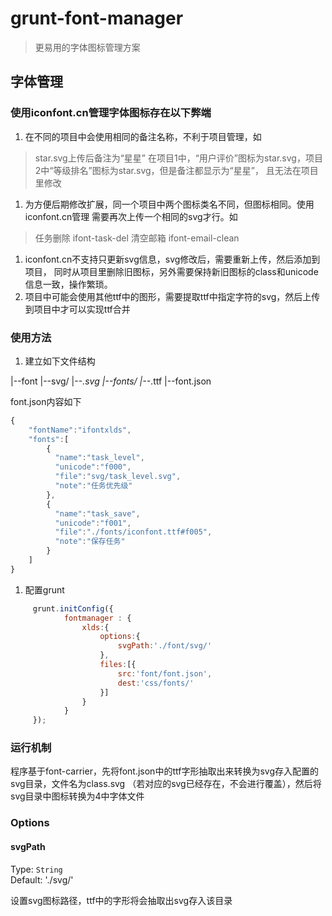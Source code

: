 # grunt-font-manager

> 更易用的字体图标管理方案

##  字体管理
### 使用iconfont.cn管理字体图标存在以下弊端
1.  在不同的项目中会使用相同的备注名称，不利于项目管理，如
>   star.svg上传后备注为“星星”
>   在项目1中，“用户评价”图标为star.svg，项目2中“等级排名”图标为star.svg，但是备注都显示为“星星”，
>   且无法在项目里修改
1.  为方便后期修改扩展，同一个项目中两个图标类名不同，但图标相同。使用iconfont.cn管理
需要再次上传一个相同的svg才行。如
>   任务删除 ifont-task-del 清空邮箱 ifont-email-clean 
1.  iconfont.cn不支持只更新svg信息，svg修改后，需要重新上传，然后添加到项目，
同时从项目里删除旧图标，另外需要保持新旧图标的class和unicode信息一致，操作繁琐。
1.  项目中可能会使用其他ttf中的图形，需要提取ttf中指定字符的svg，然后上传到项目中才可以实现ttf合并

### 使用方法

1. 建立如下文件结构

|--font
    |--svg/
        |--*.svg
    |--fonts/
        |--*.ttf
    |--font.json

font.json内容如下
```js
{
    "fontName":"ifontxlds",
    "fonts":[
        {
          "name":"task_level",
          "unicode":"f000",
          "file":"svg/task_level.svg",
          "note":"任务优先级"
        },
        {
          "name":"task_save",
          "unicode":"f001",
          "file":"./fonts/iconfont.ttf#f005",
          "note":"保存任务"
        }
    ]
}
```

1. 配置grunt
```js
     grunt.initConfig({
            fontmanager : {
                xlds:{
                    options:{
                        svgPath:'./font/svg/'
                    },
                    files:[{
                        src:'font/font.json',
                        dest:'css/fonts/'
                    }]
                }
            }
     });
```
### 运行机制
程序基于font-carrier，先将font.json中的ttf字形抽取出来转换为svg存入配置的svg目录，文件名为class.svg
（若对应的svg已经存在，不会进行覆盖），然后将svg目录中图标转换为4中字体文件
### Options

#### svgPath
Type: `String`  
Default: './svg/'

设置svg图标路径，ttf中的字形将会抽取出svg存入该目录
